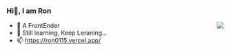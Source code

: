 ### Hi👋, I am Ron 
<img align="right" src="https://github-readme-stats.vercel.app/api?username=ron0115&show_icons=true&icon_color=805AD5&text_color=718096&bg_color=ffffff&hide_title=true" />

- 🔭 A FrontEnder
- 🤔 Still learning, Keep Leraning...
- 📫 https://ron0115.vercel.app/
